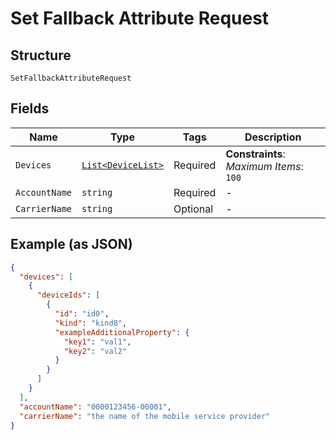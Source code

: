 
# Set Fallback Attribute Request

## Structure

`SetFallbackAttributeRequest`

## Fields

| Name | Type | Tags | Description |
|  --- | --- | --- | --- |
| `Devices` | [`List<DeviceList>`](../../doc/models/device-list.md) | Required | **Constraints**: *Maximum Items*: `100` |
| `AccountName` | `string` | Required | - |
| `CarrierName` | `string` | Optional | - |

## Example (as JSON)

```json
{
  "devices": [
    {
      "deviceIds": [
        {
          "id": "id0",
          "kind": "kind8",
          "exampleAdditionalProperty": {
            "key1": "val1",
            "key2": "val2"
          }
        }
      ]
    }
  ],
  "accountName": "0000123456-00001",
  "carrierName": "the name of the mobile service provider"
}
```

